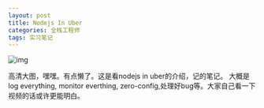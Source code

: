 ```yaml
---
layout: post
title: Nodejs In Uber 
categories: 全栈工程师
tags: 实习笔记
---
```


![img](/images//nodejsuber.jpg)

高清大图，嘿嘿。有点懒了。这是看nodejs in uber的介绍，记的笔记。
大概是log everything, monitor everthing, zero-config,处理好bug等。大家自己看一下视频的话或许更能明白。 
